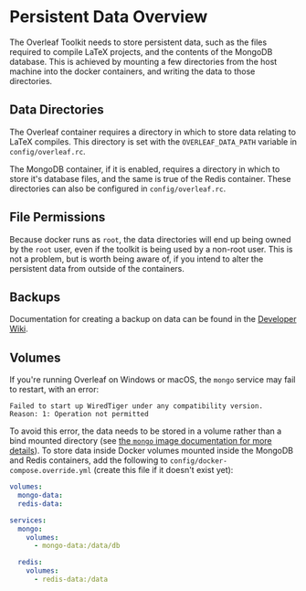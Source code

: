 # Persistent Data Overview

The Overleaf Toolkit needs to store persistent data, such as the files required to compile LaTeX projects, and the contents of the MongoDB database. This is achieved by mounting a few directories from the host machine into the docker containers, and writing the data to those directories.


## Data Directories

The Overleaf container requires a directory in which to store data relating to LaTeX compiles. This directory is set with the `OVERLEAF_DATA_PATH` variable in `config/overleaf.rc`. 

The MongoDB container, if it is enabled, requires a directory in which to store it's database files, and the same is true of the Redis container. These directories can also be configured in `config/overleaf.rc`.


## File Permissions

Because docker runs as `root`, the data directories will end up being owned by the `root` user, even if the toolkit is being used by a non-root user. This is not a problem, but is worth being aware of, if you intend to alter the persistent data from outside of the containers.


## Backups

Documentation for creating a backup on data can be found in the [Developer Wiki](https://github.com/overleaf/overleaf/wiki/Backup-of-Data).


## Volumes

If you're running Overleaf on Windows or macOS, the `mongo` service may fail to restart, with an error:

```
Failed to start up WiredTiger under any compatibility version.
Reason: 1: Operation not permitted
```

To avoid this error, the data needs to be stored in a volume rather than a bind mounted directory (see [the `mongo` image documentation for more details](https://github.com/docker-library/docs/blob/master/mongo/content.md#where-to-store-data)).
To store data inside Docker volumes mounted inside the MongoDB and Redis containers, add the following to `config/docker-compose.override.yml` (create this file if it doesn't exist yet):

```yaml
volumes:
  mongo-data:
  redis-data:

services:
  mongo:
    volumes:
      - mongo-data:/data/db

  redis:
    volumes:
      - redis-data:/data
```
